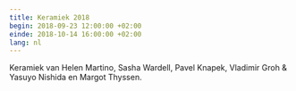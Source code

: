 ```yaml
---
title: Keramiek 2018
begin: 2018-09-23 12:00:00 +02:00
einde: 2018-10-14 16:00:00 +02:00
lang: nl
---
```


Keramiek van Helen Martino, Sasha Wardell, Pavel Knapek, Vladimir Groh & Yasuyo Nishida en Margot Thyssen.